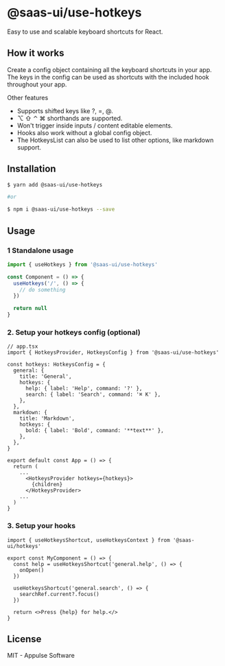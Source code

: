 # @saas-ui/use-hotkeys

Easy to use and scalable keyboard shortcuts for React.

## How it works

Create a config object containing all the keyboard shortcuts in your app. The keys in the config can be used as shortcuts with the included hook throughout your app.

Other features

- Supports shifted keys like ?, =, @.
- ⌥ ⇧ ⌃ ⌘ shorthands are supported.
- Won't trigger inside inputs / content editable elements.
- Hooks also work without a global config object.
- The HotkeysList can also be used to list other options, like markdown support.

## Installation

```sh
$ yarn add @saas-ui/use-hotkeys

#or

$ npm i @saas-ui/use-hotkeys --save
```

## Usage

### 1 Standalone usage

```jsx
import { useHotkeys } from '@saas-ui/use-hotkeys'

const Component = () => {
  useHotkeys('/', () => {
    // do something
  })

  return null
}
```

### 2. Setup your hotkeys config (optional)

```tsx
// app.tsx
import { HotkeysProvider, HotkeysConfig } from '@saas-ui/use-hotkeys'

const hotkeys: HotkeysConfig = {
  general: {
    title: 'General',
    hotkeys: {
      help: { label: 'Help', command: '?' },
      search: { label: 'Search', command: '⌘ K' },
    },
  },
  markdown: {
    title: 'Markdown',
    hotkeys: {
      bold: { label: 'Bold', command: '**text**' },
    },
  },
}

export default const App = () => {
  return (
    ...
      <HotkeysProvider hotkeys={hotkeys}>
        {children}
      </HotkeysProvider>
    ...
  )
}
```

### 3. Setup your hooks

```tsx
import { useHotkeysShortcut, useHotkeysContext } from '@saas-ui/hotkeys'

export const MyComponent = () => {
  const help = useHotkeysShortcut('general.help', () => {
    onOpen()
  })

  useHotkeysShortcut('general.search', () => {
    searchRef.current?.focus()
  })

  return <>Press {help} for help.</>
}
```

## License

MIT - Appulse Software
